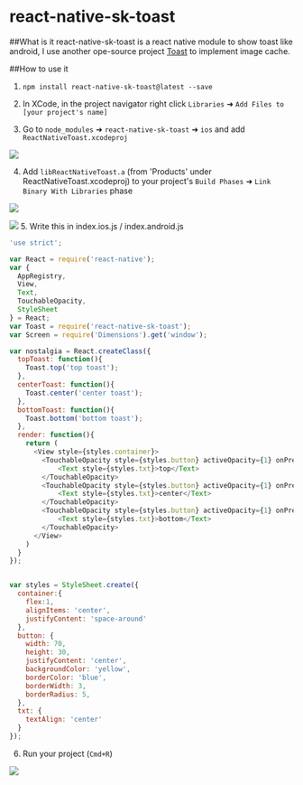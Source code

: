 # react-native-sk-toast

##What is it
react-native-sk-toast is a react native module to show toast like android, I use another ope-source project  [Toast](https://github.com/scalessec/Toast) to implement image cache.

##How to use it

1. `npm install react-native-sk-toast@latest --save`

2. In XCode, in the project navigator right click `Libraries` ➜ `Add Files to [your project's name]`

3. Go to `node_modules` ➜ `react-native-sk-toast` ➜ `ios` and add `ReactNativeToast.xcodeproj`

![](https://raw.githubusercontent.com/shigebeyond/react-native-sk-toast/master/add-lib.png)

4. Add `libReactNativeToast.a` (from 'Products' under ReactNativeToast.xcodeproj) to your project's `Build Phases` ➜ `Link Binary With Libraries` phase

![](https://raw.githubusercontent.com/shigebeyond/react-native-sk-toast/master/chose-a.png)

![](https://raw.githubusercontent.com/shigebeyond/react-native-sk-toast/master/add-a.png)
5. Write this in index.ios.js / index.android.js
```javascript
'use strict';

var React = require('react-native');
var {
  AppRegistry,
  View,
  Text,
  TouchableOpacity,
  StyleSheet
} = React;
var Toast = require('react-native-sk-toast');
var Screen = require('Dimensions').get('window');

var nostalgia = React.createClass({
  topToast: function(){
    Toast.top('top toast');
  },
  centerToast: function(){
    Toast.center('center toast');
  },
  bottomToast: function(){
    Toast.bottom('bottom toast');
  },
  render: function(){
    return (
      <View style={styles.container}>
        <TouchableOpacity style={styles.button} activeOpacity={1} onPress={this.topToast}>
            <Text style={styles.txt}>top</Text>
        </TouchableOpacity>
        <TouchableOpacity style={styles.button} activeOpacity={1} onPress={this.centerToast}>
            <Text style={styles.txt}>center</Text>
        </TouchableOpacity>
        <TouchableOpacity style={styles.button} activeOpacity={1} onPress={this.bottomToast}>
            <Text style={styles.txt}>bottom</Text>
        </TouchableOpacity>
      </View>
    )
  }
});


var styles = StyleSheet.create({
  container:{
    flex:1,
    alignItems: 'center',
    justifyContent: 'space-around'
  },
  button: {
    width: 70,
    height: 30,
    justifyContent: 'center',
    backgroundColor: 'yellow',
    borderColor: 'blue',
    borderWidth: 3,
    borderRadius: 5,
  },
  txt: {
    textAlign: 'center'
  }
});
```
6. Run your project (`Cmd+R`)

![](https://raw.githubusercontent.com/shigebeyond/react-native-sk-toast/master/demo.gif)
